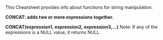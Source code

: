 This Cheatsheet provides info about functions for string manipulation.

**CONCAT: adds two or more expressions together.**

  **CONCAT(expression1, expression2, expression3,...)**
  Note: If any of the expressions is a NULL value, it returns NULL.

